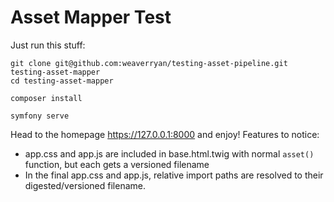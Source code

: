 # Asset Mapper Test

Just run this stuff:

```
git clone git@github.com:weaverryan/testing-asset-pipeline.git testing-asset-mapper
cd testing-asset-mapper

composer install

symfony serve
```

Head to the homepage https://127.0.0.1:8000 and enjoy! Features to notice:

* app.css and app.js are included in base.html.twig with normal `asset()` function, but each gets a versioned filename
* In the final app.css and app.js, relative import paths are resolved to their digested/versioned filename.
